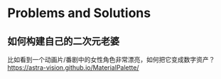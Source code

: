 # Problems and Solutions

## 如何构建自己的二次元老婆
比如看到一个动画片/番剧中的女性角色非常漂亮，如何把它变成数字资产？
https://astra-vision.github.io/MaterialPalette/















